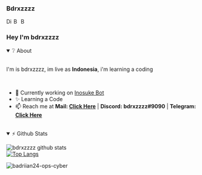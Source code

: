 ### Bdrxzzzz


<a href="https://discord.gg/rCPdnEqPgx">
  <img align="left" alt="Discord Server" width="16px" src="https://cdn.jsdelivr.net/npm/simple-icons@v3/icons/discord.svg" />
</a>
 <a href="https://github.com/badriian24">
  <img align="left" alt="Bdrxzar Github's" width="16px" src="https://cdn.jsdelivr.net/npm/simple-icons@v3/icons/github.svg" />
</a>
 <a href="https://instagram.com/bdrxzzzz?igshid=hh8tyxkb61d4">
  <img align="left" alt="Bdrxzar Github's" width="16px" src="https://cdn.jsdelivr.net/npm/simple-icons@v3/icons/instagram.svg" />
</a>
</p>
<br />

### Hey I'm bdrxzzzz&nbsp;
<details open>
  <summary>❔ About</summary>
<br />

I'm is bdrxzzzz, im live as **Indonesia**, i'm learning a coding
</details>
<br />

- 🤖 Currently working on [Inosuke Bot](https://top.gg/bot/802436261519687720)
- ✨ Learning a Code
- 📫 Reach me at **Mail: [Click Here](https://mail.google.com/mail/u/0/?view=cm&fs=1&to=ian24fd24@gmail.com)** | **Discord: bdrxzzzz#9090** | **Telegram: [Click Here](https://t.me/fiqih_badrian)**
<br />
<details open>
<summary>⚡ Github Stats</summary>

![bdrxzzzz github stats](https://github-readme-stats.vercel.app/api?username=badriian24&show_icons=true&theme=tokyonight)
<br />
[![Top Langs](https://github-readme-stats.vercel.app/api/top-langs/?username=badriian24&show_icons=true&theme=tokyonight)](https://github.com/badriian24)
</details>

<p align="left"> <img src="https://komarev.com/ghpvc/?username=badriian24-ops-cyber" alt="badriian24-ops-cyber" /> </p>
